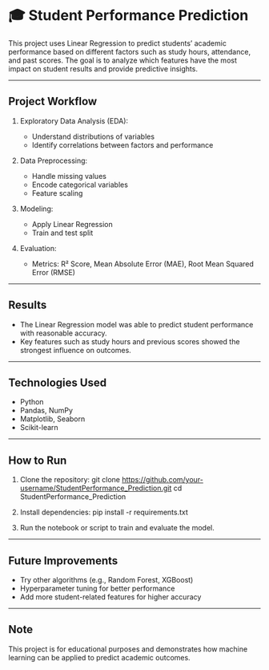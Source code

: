🎓 Student Performance Prediction
================================

This project uses Linear Regression to predict students’ academic performance based on different factors such as study hours, attendance, and past scores. The goal is to analyze which features have the most impact on student results and provide predictive insights.

--------------------------------
Project Workflow
--------------------------------
1. Exploratory Data Analysis (EDA):
   - Understand distributions of variables
   - Identify correlations between factors and performance

2. Data Preprocessing:
   - Handle missing values
   - Encode categorical variables
   - Feature scaling

3. Modeling:
   - Apply Linear Regression
   - Train and test split

4. Evaluation:
   - Metrics: R² Score, Mean Absolute Error (MAE), Root Mean Squared Error (RMSE)

--------------------------------
Results
--------------------------------
- The Linear Regression model was able to predict student performance with reasonable accuracy.
- Key features such as study hours and previous scores showed the strongest influence on outcomes.

--------------------------------
Technologies Used
--------------------------------
- Python
- Pandas, NumPy
- Matplotlib, Seaborn
- Scikit-learn

--------------------------------
How to Run
--------------------------------
1. Clone the repository:
   git clone https://github.com/your-username/StudentPerformance_Prediction.git
   cd StudentPerformance_Prediction

2. Install dependencies:
   pip install -r requirements.txt

3. Run the notebook or script to train and evaluate the model.

--------------------------------
Future Improvements
--------------------------------
- Try other algorithms (e.g., Random Forest, XGBoost)
- Hyperparameter tuning for better performance
- Add more student-related features for higher accuracy

--------------------------------
Note
--------------------------------
This project is for educational purposes and demonstrates how machine learning can be applied to predict academic outcomes.
